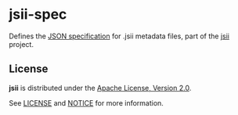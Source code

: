 # jsii-spec

Defines the [JSON specification](./lib/spec.ts) for .jsii metadata files, part of the [jsii] project.

[jsii]: https://github.com/aws/jsii

## License

__jsii__ is distributed under the
[Apache License, Version 2.0](https://www.apache.org/licenses/LICENSE-2.0).

See [LICENSE](./LICENSE) and [NOTICE](./NOTICE) for more information.

